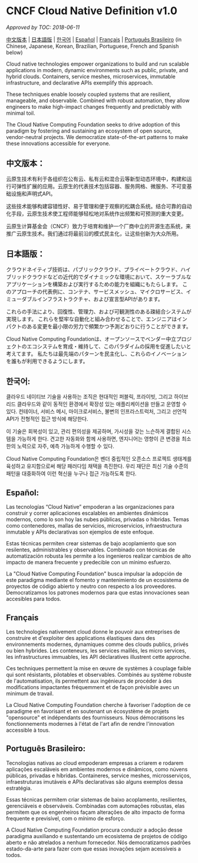 # CNCF Cloud Native Definition v1.0 #

*Approved by TOC: 2018-06-11*

[中文版本](#中文版本) | [日本語版](#日本語版) | [한국어](#한국어) | [Español](#español) | [Français](#français) | [Português Brasileiro](#português-brasileiro) (in Chinese, Japanese, Korean, Brazilian, Portuguese, French and Spanish below)

Cloud native technologies empower organizations to build and run scalable applications in modern, dynamic
environments such as public, private, and hybrid clouds. Containers, service meshes, microservices, immutable
infrastructure, and declarative APIs exemplify this approach.

These techniques enable loosely coupled systems that are resilient, manageable, and observable. Combined with
robust automation, they allow engineers to make high-impact changes frequently and predictably with minimal
toil.

The Cloud Native Computing Foundation seeks to drive adoption of this paradigm by fostering and sustaining an
ecosystem of open source, vendor-neutral projects. We democratize state-of-the-art patterns to make these
innovations accessible for everyone.

## 中文版本：

云原生技术有利于各组织在公有云、私有云和混合云等新型动态环境中，构建和运行可弹性扩展的应用。云原生的代表技术包括容器、服务网格、微服务、不可变基础设施和声明式API。

这些技术能够构建容错性好、易于管理和便于观察的松耦合系统。结合可靠的自动化手段，云原生技术使工程师能够轻松地对系统作出频繁和可预测的重大变更。

云原生计算基金会（CNCF）致力于培育和维护一个厂商中立的开源生态系统，来推广云原生技术。我们通过将最前沿的模式民主化，让这些创新为大众所用。

## 日本語版：

クラウドネイティブ技術は、パブリッククラウド、プライベートクラウド、ハイブリッドクラウドなどの近代的でダイナミックな環境において、スケーラブルなアプリケーションを構築および実行するための能力を組織にもたらします。 このアプローチの代表例に、コンテナ、サービスメッシュ、マイクロサービス、イミューダブルインフラストラクチャ、および宣言型APIがあります。

これらの手法により、回復性、管理力、および可観測性のある疎結合システムが実現します。 これらを堅牢な自動化と組み合わせることで、エンジニアはインパクトのある変更を最小限の労力で頻繁かつ予測どおりに行うことができます。

Cloud Native Computing Foundationは、オープンソースでベンダー中立プロジェクトのエコシステムを育成・維持して、このパラダイムの採用を促進したいと考えてます。 私たちは最先端のパターンを民主化し、これらのイノベーションを誰もが利用できるようにします。

## 한국어:

클라우드 네이티브 기술을 사용하는 조직은 현대적인 퍼블릭, 프라이빗, 그리고 하이브리드 클라우드와 같이 동적인 환경에서 확장성 있는 애플리케이션을 만들고 운영할 수 있다. 컨테이너, 서비스 메시, 마이크로서비스, 불변의 인프라스트럭처, 그리고 선언적 API가 전형적인 접근 방식에 해당한다.

이 기술은 회복성이 있고, 관리 편의성을 제공하며, 가시성을 갖는 느슨하게 결합된 시스템을 가능하게 한다. 견고한 자동화와 함께 사용하면, 엔지니어는 영향이 큰 변경을 최소한의 노력으로 자주, 예측 가능하게 수행할 수 있다.

Cloud Native Computing Foundation은 벤더 중립적인 오픈소스 프로젝트 생태계를 육성하고 유지함으로써 해당 패러다임 채택을 촉진한다. 우리 재단은 최신 기술 수준의 패턴을 대중화하여 이런 혁신을 누구나 접근 가능하도록 한다.

## Español:

Las tecnologías “Cloud Native” empoderan a las organizaciones para construir y correr aplicaciones escalables en ambientes dinámicos modernos, como lo son hoy las nubes públicas, privadas o hibridas. Temas como contenedores, mallas de servicios, microservicios, infraestructura inmutable y APIs declarativas son ejemplos de este enfoque.

Estas técnicas permiten crear sistemas de bajo acoplamiento que son resilentes, administrables y observables. Combinado con técnicas de automatización robusta les permite a los ingenieros realizar cambios de alto impacto de manera frecuente y predecible con un mínimo esfuerzo.

La "Cloud Native Computing Foundation" busca impulsar la adopción de este paradigma mediante el fomento y mantenimiento de un ecosistema de proyectos de código abierto y neutro con respecto a los proveedores. Democratizamos los patrones modernos para que estas innovaciones sean accesibles para todos.

## Français

Les technologies nativement cloud donne le pouvoir aux entreprises de construire et d'exploiter des applications élastiques dans des environnements modernes, dynamiques comme des clouds publics, privés ou bien hybrides. Les conteneurs, les services maillés, les micro services, les infrastructures immuables, les API déclaratives illustrent cette approche.

Ces techniques permettent la mise en œuvre de systèmes à couplage faible qui sont résistants, pilotables et observables. Combinés au système robuste de l'automatisation, ils permettent aux ingénieurs de procéder à des modifications impactantes fréquemment et de façon prévisible avec un minimum de travail.

La Cloud Native Computing Foundation cherche à favoriser l'adoption de ce paradigme en favorisant et en soutenant un écosystème de projets "opensource" et indépendants des fournisseurs. Nous démocratisons les fonctionnements modernes à l'état de l'art afin de rendre l'innovation accessible à tous.

## Português Brasileiro:

Tecnologias nativas ao cloud empoderam empresas a criarem e rodarem aplicações escaláveis em ambientes modernos e dinâmicos, como núvens públicas, privadas e híbridas. Containeres, service meshes, microsserviços, infraestruturas imutáveis e APIs declarativas são alguns exemplos dessa estratégia.

Essas técnicas permitem criar sistemas de baixo acoplamento, resilientes, gerenciáveis e observáveis. Combinadas com automações robustas, elas permitem que os engenheiros façam alterações de alto impacto de forma frequente e previsível, com o mínimo de esforço.

A Cloud Native Computing Foundation procura conduzir a adoção desse paradigma auxiliando e sustentando um ecosistema de projetos de código aberto e não atrelados a nenhum fornecedor. Nós democratizamos padrões estado-da-arte para fazer com que essas inovações sejam acessíveis a todos.
